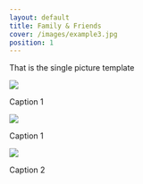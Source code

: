 ```yaml
---
layout: default
title: Family & Friends
cover: /images/example3.jpg
position: 1
---
```


That is the single picture template
<div class="photo">
  <img src="/images/example1.jpg"/>
  <p>Caption 1</p>
</div>

<div class="photo">

  <div class="left">
    <img src="/images/example1.jpg"/>
    <p>Caption 1</p>
  </div>

  <div class="right">
    <img src="/images/example1.jpg"/>
    <p>Caption 2</p>
  </div>

</div>
